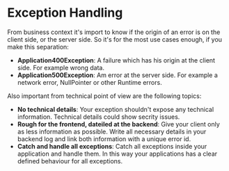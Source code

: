# Exception Handling

From business context it's import to know if the origin of an error is on the client side, or the server side. So it's
for the most use cases enough, if you make this separation:

* __Application400Exception__: A failure which has his origin at the client side. For example wrong data.
* __Application500Exception__: Am error at the server side. For example a network error, NullPointer or other Runtime
  errors.

Also important from technical point of view are the following topics:

* __No technical details__: Your exception shouldn't expose any technical information. Technical details could show
  secrity issues.
* __Rough for the frontend, dateiled at the backend__: Give your client only as less information as possible. Write all
  necessary details in your backend log and link both information with a unique error id.
* __Catch and handle all exceptions__: Catch all exceptions inside your application and handle them. In this way your
  applications has a clear defined behaviour for all exceptions. 
